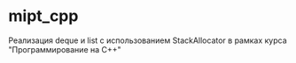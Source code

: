 # mipt_cpp
Реализация deque и list с использованием StackAllocator в рамках курса "Программирование на C++"
